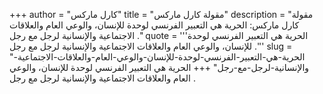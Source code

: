 +++
author = "كارل ماركس"
title = "مقولة كارل ماركس"
description = "مقولة كارل ماركس: الحرية هي التعبير الفرنسي لوحدة للإنسان، والوعي العام والعلاقات الاجتماعية والإنسانية لرجل مع رجل ."
quote = '''الحرية هي التعبير الفرنسي لوحدة للإنسان، والوعي العام والعلاقات الاجتماعية والإنسانية لرجل مع رجل .'''
slug = "الحرية-هي-التعبير-الفرنسي-لوحدة-للإنسان-والوعي-العام-والعلاقات-الاجتماعية-والإنسانية-لرجل-مع-رجل"
+++
الحرية هي التعبير الفرنسي لوحدة للإنسان، والوعي العام والعلاقات الاجتماعية والإنسانية لرجل مع رجل .
